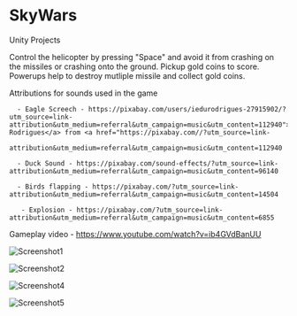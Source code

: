 # SkyWars
Unity Projects

Control the helicopter by pressing "Space" and avoid it from crashing on the missiles or crashing onto the ground. Pickup gold coins to score. Powerups help to destroy mutliple missile and collect gold coins.

Attributions for sounds used in the game

      - Eagle Screech - https://pixabay.com/users/iedurodrigues-27915902/?utm_source=link-attribution&utm_medium=referral&utm_campaign=music&utm_content=112940">Eduardo Rodrigues</a> from <a href="https://pixabay.com//?utm_source=link-  
                        attribution&utm_medium=referral&utm_campaign=music&utm_content=112940

      - Duck Sound - https://pixabay.com/sound-effects/?utm_source=link-attribution&utm_medium=referral&utm_campaign=music&utm_content=96140

      - Birds flapping - https://pixabay.com/?utm_source=link-attribution&utm_medium=referral&utm_campaign=music&utm_content=14504

       - Explosion - https://pixabay.com/?utm_source=link-attribution&utm_medium=referral&utm_campaign=music&utm_content=6855


Gameplay video - https://www.youtube.com/watch?v=ib4GVdBanUU


![Screenshot1](https://github.com/KoushikaVasudevan/SkyWars/assets/10025387/c5736066-8e63-4265-ac49-79c73fb024c1)


![Screenshot2](https://github.com/KoushikaVasudevan/SkyWars/assets/10025387/3e0f4851-1c6a-4bed-aed2-81e6068ed18e)


![Screenshot4](https://github.com/KoushikaVasudevan/SkyWars/assets/10025387/0f0f7969-3bde-4eef-b142-16f8d113c5cb)


![Screenshot5](https://github.com/KoushikaVasudevan/SkyWars/assets/10025387/e8e46d05-5276-4166-b444-fe94042506b4)
